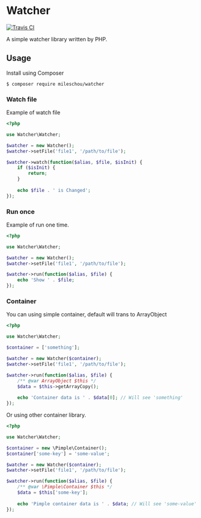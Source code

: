 # Watcher

[![Travis CI](https://travis-ci.org/MilesChou/php-watcher.svg?branch=master)](https://travis-ci.org/MilesChou/php-watcher)

A simple watcher library written by PHP.

## Usage

Install using Composer

```
$ composer require mileschou/watcher
```

### Watch file

Example of watch file

```php
<?php

use Watcher\Watcher;

$watcher = new Watcher();
$watcher->setFile('file1', '/path/to/file');

$watcher->watch(function($alias, $file, $isInit) {
    if ($isInit) {
        return;
    }
    
    echo $file . ' is Changed';
});
```

### Run once

Example of run one time.

```php
<?php

use Watcher\Watcher;

$watcher = new Watcher();
$watcher->setFile('file1', '/path/to/file');

$watcher->run(function($alias, $file) {
    echo 'Show ' . $file;
});
```

### Container

You can using simple container, default will trans to ArrayObject
 
```php
<?php

use Watcher\Watcher;

$container = ['something'];

$watcher = new Watcher($container);
$watcher->setFile('file1', '/path/to/file');

$watcher->run(function($alias, $file) {
    /** @var ArrayObject $this */
    $data = $this->getArrayCopy();
    
    echo 'Container data is ' . $data[0]; // Will see 'something'
});
```

Or using other container library.
 
```php
<?php

use Watcher\Watcher;

$container = new \Pimple\Container();
$container['some-key'] = 'some-value';

$watcher = new Watcher($container);
$watcher->setFile('file1', '/path/to/file');

$watcher->run(function($alias, $file) {
    /** @var \Pimple\Container $this */
    $data = $this['some-key'];
    
    echo 'Pimple container data is ' . $data; // Will see 'some-value'
});
```
